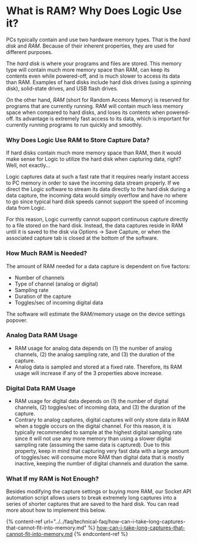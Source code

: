 # What is RAM? Why Does Logic Use it?

PCs typically contain and use two hardware memory types. That is the _hard disk_ and _RAM_. Because of their inherent properties, they are used for different purposes.

The _hard disk_ is where your programs and files are stored. This memory type will contain much more memory space than RAM, can keep its contents even while powered-off, and is much slower to access its data than RAM. Examples of hard disks include hard disk drives (using a spinning disk), solid-state drives, and USB flash drives.

On the other hand, _RAM_ (short for Random Access Memory) is reserved for programs that are currently running. RAM will contain much less memory space when compared to hard disks, and loses its contents when powered-off. Its advantage is extremely fast access to its data, which is important for currently running programs to run quickly and smoothly.

### Why Does Logic Use RAM to Store Capture Data?

If hard disks contain much more memory space than RAM, then it would make sense for Logic to utilize the hard disk when capturing data, right? Well, not exactly...

Logic captures data at such a fast rate that it requires nearly instant access to PC memory in order to save the incoming data stream properly. If we direct the Logic software to stream its data directly to the hard disk during a data capture, the incoming data would simply overflow and have no where to go since typical hard disk speeds cannot support the speed of incoming data from Logic.

For this reason, Logic currently cannot support continuous capture directly to a file stored on the hard disk. Instead, the data captures reside in RAM until it is saved to the disk via Options -> Save Capture, or when the associated capture tab is closed at the bottom of the software.

### How Much RAM is Needed?

The amount of RAM needed for a data capture is dependent on five factors:

* Number of channels
* Type of channel (analog or digital)
* Sampling rate
* Duration of the capture
* Toggles/sec of incoming digital data

The software will estimate the RAM/memory usage on the device settings popover.

### Analog Data RAM Usage

* RAM usage for analog data depends on (1) the number of analog channels, (2) the analog sampling rate, and (3) the duration of the capture.&#x20;
* Analog data is sampled and stored at a fixed rate. Therefore, its RAM usage will increase if any of the 3 properties above increase.

### Digital Data RAM Usage

* RAM usage for digital data depends on (1) the number of digital channels, (2) toggles/sec of incoming data, and (3) the duration of the capture.&#x20;
* Contrary to analog captures, digital captures will only store data in RAM when a toggle occurs on the digital channel. For this reason, it is typically recommended to sample at the highest digital sampling rate since it will not use any more memory than using a slower digital sampling rate (assuming the same data is captured). Due to this property, keep in mind that capturing very fast data with a large amount of toggles/sec will consume more RAM than digital data that is mostly inactive, keeping the number of digital channels and duration the same.

### What If my RAM is Not Enough?

Besides modifying the capture settings or buying more RAM, our Socket API automation script allows users to break extremely long captures into a series of shorter captures that are saved to the hard disk. You can read more about how to implement this below.

{% content-ref url="../../faq/technical-faq/how-can-i-take-long-captures-that-cannot-fit-into-memory.md" %}
[how-can-i-take-long-captures-that-cannot-fit-into-memory.md](../../faq/technical-faq/how-can-i-take-long-captures-that-cannot-fit-into-memory.md)
{% endcontent-ref %}
